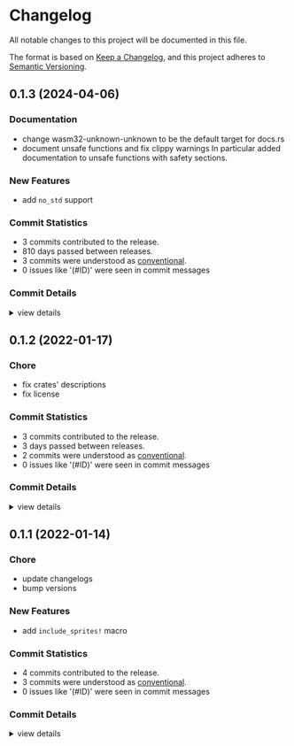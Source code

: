 # Changelog

All notable changes to this project will be documented in this file.

The format is based on [Keep a Changelog](https://keepachangelog.com/en/1.0.0/),
and this project adheres to [Semantic Versioning](https://semver.org/spec/v2.0.0.html).

## 0.1.3 (2024-04-06)

### Documentation

 - <csr-id-5baa652f0e98c17df295db8043bde90a3766f84a/> change wasm32-unknown-unknown to be the default target for docs.rs
 - <csr-id-60b3c5307b97a414e492d1e429f3d1de068411f3/> document unsafe functions and fix clippy warnings
   In particular added documentation to unsafe functions with safety sections.

### New Features

 - <csr-id-ff7957dfe5065a0e738ec2feb7e8e305fe2e30a5/> add `no_std` support

### Commit Statistics

<csr-read-only-do-not-edit/>

 - 3 commits contributed to the release.
 - 810 days passed between releases.
 - 3 commits were understood as [conventional](https://www.conventionalcommits.org).
 - 0 issues like '(#ID)' were seen in commit messages

### Commit Details

<csr-read-only-do-not-edit/>

<details><summary>view details</summary>

 * **Uncategorized**
    - Change wasm32-unknown-unknown to be the default target for docs.rs ([`5baa652`](https://github.com/zetanumbers/wasm4-rs/commit/5baa652f0e98c17df295db8043bde90a3766f84a))
    - Document unsafe functions and fix clippy warnings ([`60b3c53`](https://github.com/zetanumbers/wasm4-rs/commit/60b3c5307b97a414e492d1e429f3d1de068411f3))
    - Add `no_std` support ([`ff7957d`](https://github.com/zetanumbers/wasm4-rs/commit/ff7957dfe5065a0e738ec2feb7e8e305fe2e30a5))
</details>

## 0.1.2 (2022-01-17)

### Chore

 - <csr-id-2bed0608fe6d1f95412b53e4b2a100c6d9413898/> fix crates' descriptions
 - <csr-id-7e163bdedd898202b4009fd19a79e286592174a0/> fix license

### Commit Statistics

<csr-read-only-do-not-edit/>

 - 3 commits contributed to the release.
 - 3 days passed between releases.
 - 2 commits were understood as [conventional](https://www.conventionalcommits.org).
 - 0 issues like '(#ID)' were seen in commit messages

### Commit Details

<csr-read-only-do-not-edit/>

<details><summary>view details</summary>

 * **Uncategorized**
    - Release wasm4-common v0.1.2 ([`b6a403e`](https://github.com/zetanumbers/wasm4-rs/commit/b6a403e50f877c66113ebff16d12a8d4919c03b1))
    - Fix crates' descriptions ([`2bed060`](https://github.com/zetanumbers/wasm4-rs/commit/2bed0608fe6d1f95412b53e4b2a100c6d9413898))
    - Fix license ([`7e163bd`](https://github.com/zetanumbers/wasm4-rs/commit/7e163bdedd898202b4009fd19a79e286592174a0))
</details>

## 0.1.1 (2022-01-14)

### Chore

 - <csr-id-a0f0eb4c388e0b91a9edda291aa61f10e3388229/> update changelogs
 - <csr-id-ac05404fc96f0089d40dd55f238da870f683526f/> bump versions

### New Features

 - <csr-id-06dc6afedf6ea051c5927fd06f0b7fd84a6bb55b/> add `include_sprites!` macro

### Commit Statistics

<csr-read-only-do-not-edit/>

 - 4 commits contributed to the release.
 - 3 commits were understood as [conventional](https://www.conventionalcommits.org).
 - 0 issues like '(#ID)' were seen in commit messages

### Commit Details

<csr-read-only-do-not-edit/>

<details><summary>view details</summary>

 * **Uncategorized**
    - Release wasm4-common v0.1.1 ([`2869077`](https://github.com/zetanumbers/wasm4-rs/commit/2869077643b320e0645b9ea387499f78197841ee))
    - Update changelogs ([`a0f0eb4`](https://github.com/zetanumbers/wasm4-rs/commit/a0f0eb4c388e0b91a9edda291aa61f10e3388229))
    - Bump versions ([`ac05404`](https://github.com/zetanumbers/wasm4-rs/commit/ac05404fc96f0089d40dd55f238da870f683526f))
    - Add `include_sprites!` macro ([`06dc6af`](https://github.com/zetanumbers/wasm4-rs/commit/06dc6afedf6ea051c5927fd06f0b7fd84a6bb55b))
</details>

